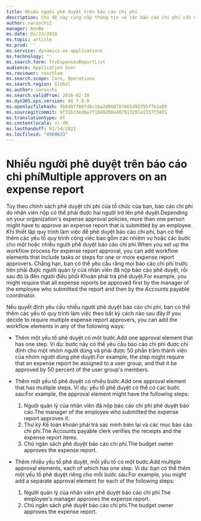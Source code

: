 ```yaml
---
title: Nhiều người phê duyệt trên báo cáo chi phí
description: Chủ đề này cung cấp thông tin về các báo cáo chi phí cần được nhiều người phê duyệt.
author: saraschi2
manager: AnnBe
ms.date: 02/23/2018
ms.topic: article
ms.prod: ''
ms.service: dynamics-ax-applications
ms.technology: ''
ms.search.form: TrvExpensesReportList
audience: Application User
ms.reviewer: roschlom
ms.search.scope: Core, Operations
ms.search.region: Global
ms.author: saraschi
ms.search.validFrom: 2016-02-28
ms.dyn365.ops.version: AX 7.0.0
ms.openlocfilehash: 9b6d07f00fd6c1ba2d860787665d95f95f7b1a89
ms.sourcegitcommit: 9f31b33ed6e7f1b49200a407913201a1337f3401
ms.translationtype: HT
ms.contentlocale: vi-VN
ms.lasthandoff: 01/14/2021
ms.locfileid: "4960633"
---
```

# <a name="multiple-approvers-on-an-expense-report"></a><span data-ttu-id="65004-103">Nhiều người phê duyệt trên báo cáo chi phí</span><span class="sxs-lookup"><span data-stu-id="65004-103">Multiple approvers on an expense report</span></span>

<span data-ttu-id="65004-104">Tùy theo chính sách phê duyệt chi phí của tổ chức của bạn, báo cáo chi phí do nhân viên nộp có thể phải được hai người trở lên phê duyệt.</span><span class="sxs-lookup"><span data-stu-id="65004-104">Depending on your organization's expense approval policies, more than one person might have to approve an expense report that is submitted by an employee.</span></span> <span data-ttu-id="65004-105">Khi thiết lập quy trình làm việc để phê duyệt báo cáo chi phí, bạn có thể thêm các yếu tố quy trình công việc bao gồm các nhiệm vụ hoặc các bước cho một hoặc nhiều người phê duyệt báo cáo chi phí.</span><span class="sxs-lookup"><span data-stu-id="65004-105">When you set up the workflow process for expense report approval, you can add workflow elements that include tasks or steps for one or more expense report approvers.</span></span> <span data-ttu-id="65004-106">Chẳng hạn, bạn có thể yêu cầu rằng mọi báo cáo chi phí trước tiên phải được người quản lý của nhân viên đã nộp báo cáo phê duyệt, rồi sau đó là đến người điều phối Khoản phải trả phê duyệt.</span><span class="sxs-lookup"><span data-stu-id="65004-106">For example, you might require that all expense reports be approved first by the manager of the employee who submitted the report and then by the Accounts payable coordinator.</span></span>

<span data-ttu-id="65004-107">Nếu quyết định yêu cầu nhiều người phê duyệt báo cáo chi phí, bạn có thể thêm các yếu tố quy trình làm việc theo bất kỳ cách nào sau đây:</span><span class="sxs-lookup"><span data-stu-id="65004-107">If you decide to require multiple expense report approvers, you can add the workflow elements in any of the following ways:</span></span>

- <span data-ttu-id="65004-108">Thêm một yếu tố phê duyệt có một bước.</span><span class="sxs-lookup"><span data-stu-id="65004-108">Add one approval element that has one step.</span></span> <span data-ttu-id="65004-109">Ví dụ: bước này có thể yêu cầu báo cáo chi phí được chỉ định cho một nhóm người dùng và phải được 50 phần trăm thành viên của nhóm người dùng phê duyệt.</span><span class="sxs-lookup"><span data-stu-id="65004-109">For example, the step might require that an expense report be assigned to a user group, and that it be approved by 50 percent of the user group's members.</span></span>
- <span data-ttu-id="65004-110">Thêm một yếu tố phê duyệt có nhiều bước.</span><span class="sxs-lookup"><span data-stu-id="65004-110">Add one approval element that has multiple steps.</span></span> <span data-ttu-id="65004-111">Ví dụ: yếu tố phê duyệt có thể có các bước sau:</span><span class="sxs-lookup"><span data-stu-id="65004-111">For example, the approval element might have the following steps:</span></span>

    1. <span data-ttu-id="65004-112">Người quản lý của nhân viên đã nộp báo cáo chi phí phê duyệt báo cáo.</span><span class="sxs-lookup"><span data-stu-id="65004-112">The manager of the employee who submitted the expense report approves it.</span></span>
    2. <span data-ttu-id="65004-113">Thư ký Kế toán khoản phải trả xác minh biên lai và các mục báo cáo chi phí.</span><span class="sxs-lookup"><span data-stu-id="65004-113">The Accounts payable clerk verifies the receipts and the expense report items.</span></span>
    3. <span data-ttu-id="65004-114">Chủ ngân sách phê duyệt báo cáo chi phí.</span><span class="sxs-lookup"><span data-stu-id="65004-114">The budget owner approves the expense report.</span></span>

- <span data-ttu-id="65004-115">Thêm nhiều yếu tố phê duyệt, mỗi yếu tố có một bước.</span><span class="sxs-lookup"><span data-stu-id="65004-115">Add multiple approval elements, each of which has one step.</span></span> <span data-ttu-id="65004-116">Ví dụ: bạn có thể thêm một yếu tố phê duyệt riêng cho mỗi bước sau:</span><span class="sxs-lookup"><span data-stu-id="65004-116">For example, you might add a separate approval element for each of the following steps:</span></span>

    1. <span data-ttu-id="65004-117">Người quản lý của nhân viên phê duyệt báo cáo chi phí.</span><span class="sxs-lookup"><span data-stu-id="65004-117">The employee's manager approves the expense report.</span></span>
    2. <span data-ttu-id="65004-118">Chủ ngân sách phê duyệt báo cáo chi phí.</span><span class="sxs-lookup"><span data-stu-id="65004-118">The budget owner approves the expense report.</span></span>
